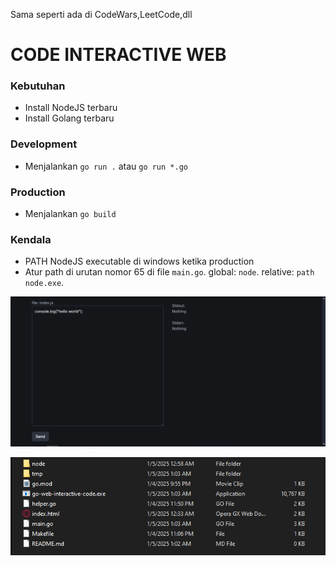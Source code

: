 Sama seperti ada di CodeWars,LeetCode,dll

# CODE INTERACTIVE WEB

### Kebutuhan

- Install NodeJS terbaru
- Install Golang terbaru

### Development

- Menjalankan `go run .` atau `go run *.go`

### Production

- Menjalankan `go build`

### Kendala

- PATH NodeJS executable di windows ketika production
- Atur path di urutan nomor 65 di file `main.go`. global: `node`. relative: `path node.exe`.

![IMG_PROD](WEB.PNG "Title")

![IMG_PROD](IMG_PROD.PNG "Title")
